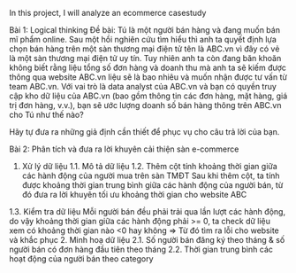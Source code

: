 In this project, I will analyze an ecommerce casestudy

Bài 1: Logical thinking 
Đề bài: Tú là một người bán hàng và đang muốn bán mĩ phẩm online. Sau một hồi nghiên cứu tìm hiểu thì anh ta quyết định lựa chọn bán hàng trên một sàn thương mại điện tử tên là ABC.vn vì đây có vẻ là một sàn thương mại điện tử uy tín. Tuy nhiên anh ta còn đang băn khoăn không biết rằng liệu tổng số đơn hàng và doanh thu mà anh ta sẽ kiếm được thông qua website ABC.vn liệu sẽ là bao nhiêu và muốn nhận được tư vấn từ team ABC.vn. Với vai trò là data analyst của ABC.vn và bạn có quyền truy cập kho dữ liệu của ABC.vn (bao gồm thông tin các đơn hàng, mặt hàng, giá trị đơn hàng, v.v.), bạn sẽ ước lượng doanh số bán hàng thông trên ABC.vn cho Tú như thế nào?

Hãy tự đưa ra những giả định cần thiết để phục vụ cho câu trả lời của bạn.

Bài 2: Phân tích và đưa ra lời khuyên cải thiện sàn e-commerce
1. Xử lý dữ liệu
1.1. Mô tả dữ liệu
1.2. Thêm cột tính khoảng thời gian giữa các hành động của người mua trên sàn TMĐT
Sau khi thêm cột, ta tính được khoảng thời gian trung bình giữa các hành động của người bán, từ đó đưa ra lời khuyên tối ưu khoảng thời gian cho website ABC

1.3. Kiểm tra dữ liệu
Mỗi người bán đều phải trải qua lần lượt các hành động, do vậy khoảng thời gian giữa các hành động phải >= 0, ta check dữ liệu xem có khoảng thời gian nào <0 hay không
=> Từ đó tìm ra lỗi cho website và khắc phục
2. Minh hoạ dữ liệu
2.1. Số người bán đăng ký theo tháng & số người bán có đơn hàng đầu tiên theo tháng
2.2. Thời gian trung bình các hoạt động của người bán theo category


